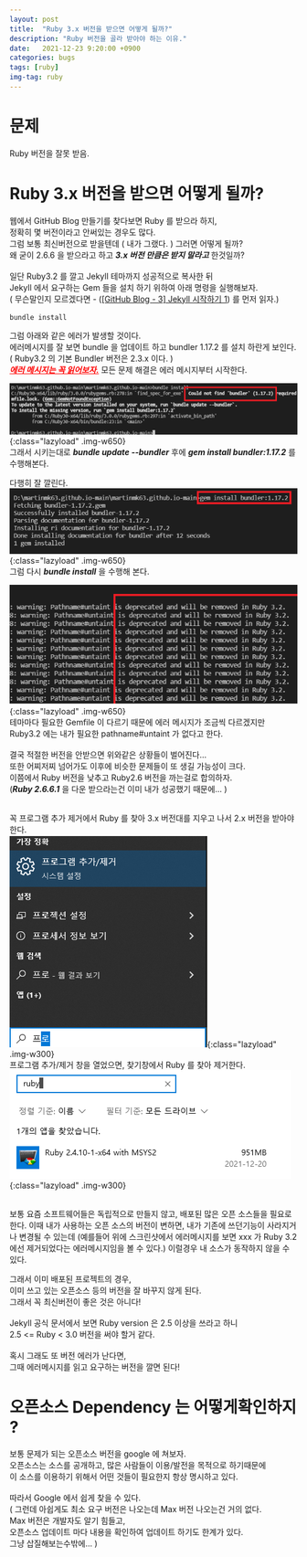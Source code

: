```yaml
---
layout: post
title:  "Ruby 3.x 버전을 받으면 어떻게 될까?"
description: "Ruby 버전을 골라 받아야 하는 이유."
date:   2021-12-23 9:20:00 +0900
categories: bugs
tags: [ruby]
img-tag: ruby
---
```


# 문제    
Ruby 버전을 잘못 받음.


# Ruby 3.x 버전을 받으면 어떻게 될까?  

웹에서 GitHub Blog 만들기를 찾다보면 Ruby 를 받으라 하지,   
정확히 몇 버전이라고 안써있는 경우도 많다.  
그럼 보통 최신버전으로 받을텐데 ( 내가 그랬다. ) 그러면 어떻게 될까?    
왜 굳이 2.6.6 을 받으라고 하고 ***3.x 버전 만큼은 받지 말라고*** 한것일까?  
<br>
일단 Ruby3.2 를 깔고 Jekyll 테마까지 성공적으로 복사한 뒤  
Jekyll 에서 요구하는 Gem 들을 설치 하기 위하여 아래 명령을 실행해보자.  
( 무슨말인지 모르겠다면 - ([[GitHub Blog - 3] Jekyll 시작하기 1][jekyll-link]) 를 먼저 읽자.)  
```
bundle install
```  
그럼 아래와 같은 에러가 발생할 것이다.  
에러메시지를 잘 보면 bundle 을 업데이트 하고 bundler 1.17.2 를 설치 하란게 보인다.  
( Ruby3.2 의 기본 Bundler 버전은 2.3.x 이다. )  
<span style="color:red">***<U>에러 메시지는 꼭 읽어보자.</U>***</span> 모든 문제 해결은 에러 메시지부터 시작한다.  

![need-17](/assets/img/post-img/jekyll-start/need-bundle-17.png){:class="lazyload" .img-w650}    
그래서 시키는대로 ***bundle update --bundler*** 후에 ***gem install bundler:1.17.2*** 를 수행해본다.   

다행히 잘 깔린다.  
![need-17](/assets/img/post-img/jekyll-start/install-bundle-172.png){:class="lazyload" .img-w650}    
그럼 다시 ***bundle install*** 을 수행해 본다.  

![removed-32](/assets/img/post-img/jekyll-start/removed-32.png){:class="lazyload" .img-w650}    
테마마다 필요한 Gemfile 이 다르기 때문에 에러 메시지가 조금씩 다르겠지만   
Ruby3.2 에는 내가 필요한 pathname#untaint 가 없다고 한다.  
<br>
결국 적절한 버전을 안받으면 위와같은 상황들이 벌어진다...   
또한 어찌저찌 넘어가도 이후에 비슷한 문제들이 또 생길 가능성이 크다.  
이쯤에서 Ruby 버전을 낮추고 Ruby2.6 버전을 까는걸로 합의하자.  
(***Ruby 2.6.6.1*** 을 다운 받으라는건 이미 내가 성공했기 때문에... )  
<br>

꼭 프로그램 추가 제거에서 Ruby 를 찾아 3.x 버전대를 지우고 나서 2.x 버전을 받아야 한다.   
![removed-pro](/assets/img/post-img/jekyll-start/remove-prog.png){:class="lazyload" .img-w300}    
프로그램 추가/제거 창을 열었으면, 찾기창에서  Ruby 를 찾아 제거한다.  
![removed-ruby](/assets/img/post-img/jekyll-start/remove-ruby.png){:class="lazyload" .img-w300}   

<br>
보통 요즘 소프트웨어들은 독립적으로 만들지 않고, 배포된 많은 오픈 소스들을 필요로 한다.  
이때 내가 사용하는 오픈 소스의 버전이 변하면,  
내가 기존에 쓰던기능이 사라지거나 변경될 수 있는데   
(예를들어 위에 스크린샷에서 에러메시지를 보면  
 xxx 가 Ruby 3.2 에선 제거되었다는 에러메시지임을 볼 수 있다.)  
이럴경우 내 소스가 동작하지 않을 수 있다.

<br> 

그래서 이미 배포된 프로젝트의 경우,   
이미 쓰고 있는 오픈소스 등의 버전을 잘 바꾸지 않게 된다.  
그래서 꼭 최신버전이 좋은 것은 아니다!  
<br>
Jekyll 공식 문서에서 보면 Ruby version 은 2.5 이상을 쓰라고 하니  
2.5 <= Ruby < 3.0 버전을 써야 할거 같다.  
<br>
혹시 그래도 또 버전 에러가 난다면,   
그때 에러메시지를 읽고 요구하는 버전을 깔면 된다!  


# 오픈소스 Dependency 는 어떻게확인하지 ? #
보통 문제가 되는 오픈소스 버전을 google 에 쳐보자.   
오픈소스는 소스를 공개하고, 많은 사람들이 이용/발전을 목적으로 하기때문에  
이 소스를 이용하기 위해서 어떤 것들이 필요한지 항상 명시하고 있다.  
<br>
따라서 Google 에서 쉽게 찾을 수 있다.  
( 그런데 아쉽게도 최소 요구 버전은 나오는데 Max 버전 나오는건 거의 없다.  
Max 버전은 개발자도 알기 힘들고,   
오픈소스 업데이트 마다 내용을 확인하여 업데이트 하기도 한계가 있다.  
 그냥 삽질해보는수밖에... )  
<br>

[jekyll-link]: /develop/2021/12/21/blog-start-jekyll.html